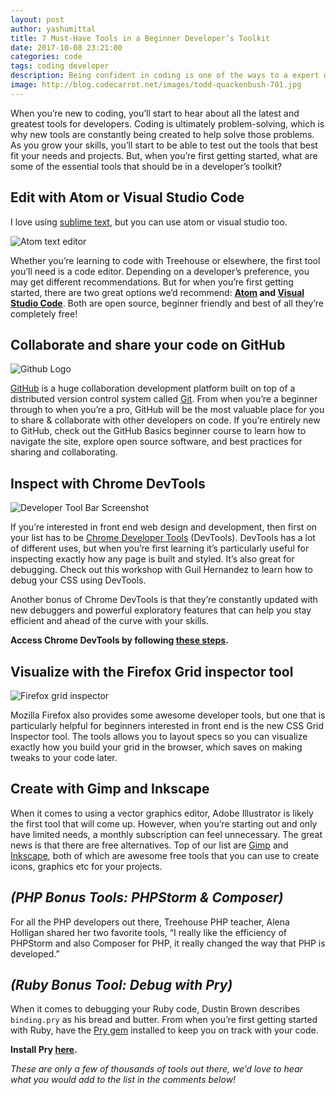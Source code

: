 ```yaml
---
layout: post
author: yashumittal
title: 7 Must-Have Tools in a Beginner Developer’s Toolkit
date: 2017-10-08 23:21:00
categories: code
tags: coding developer
description: Being confident in coding is one of the ways to a expert developer, here are the 5 expert tips on how to improve your coding confidence.
image: http://blog.codecarrot.net/images/todd-quackenbush-701.jpg
---
```


When you’re new to coding, you’ll start to hear about all the latest and greatest tools for developers. Coding is ultimately problem-solving, which is why new tools are constantly being created to help solve those problems. As you grow your skills, you’ll start to be able to test out the tools that best fit your needs and projects. But, when you’re first getting started, what are some of the essential tools that should be in a developer’s toolkit?

## Edit with Atom or Visual Studio Code

I love using [sublime text](/how-to-sync-sublime-text-packages-and-settings-across-multiple-computers-with-cloud-storage), but you can use atom or visual studio too.

![Atom text editor](http://blog.codecarrot.net/images/atom-mark@1200x630-914x480.png)

Whether you’re learning to code with Treehouse or elsewhere, the first tool you’ll need is a code editor. Depending on a developer’s preference, you may get different recommendations. But for when you’re first getting started, there are two great options we’d recommend: **[Atom](https://atom.io/) and [Visual Studio Code](https://code.visualstudio.com/)**. Both are open source, beginner friendly and best of all they’re completely free!

## Collaborate and share your code on GitHub

![Github Logo](http://blog.codecarrot.net/images/octocat-939x480.jpeg)

[GitHub](https://github.com/mittalyashu) is a huge collaboration development platform built on top of a distributed version control system called [Git](/what-is-git). From when you’re a beginner through to when you’re a pro, GitHub will be the most valuable place for you to share & collaborate with other developers on code. If you’re entirely new to GitHub, check out the GitHub Basics beginner course to learn how to navigate the site, explore open source software, and best practices for sharing and collaborating.

## Inspect with Chrome DevTools

![Developer Tool Bar Screenshot](http://blog.codecarrot.net/images/1-DvIYrAYv_JeL74nA.png)

If you’re interested in front end web design and development, then first on your list has to be [Chrome Developer Tools](https://developer.chrome.com/devtools) (DevTools). DevTools has a lot of different uses, but when you’re first learning it’s particularly useful for inspecting exactly how any page is built and styled. It’s also great for debugging. Check out this workshop with Guil Hernandez to learn how to debug your CSS using DevTools.

Another bonus of Chrome DevTools is that they’re constantly updated with new debuggers and powerful exploratory features that can help you stay efficient and ahead of the curve with your skills.

**Access Chrome DevTools by following [these steps](https://developer.chrome.com/devtools).**

## Visualize with the Firefox Grid inspector tool

![Firefox grid inspector](http://blog.codecarrot.net/images/firefox-developer-tools-css-grid-723x480.jpg)

Mozilla Firefox also provides some awesome developer tools, but one that is particularly helpful for beginners interested in front end is the new CSS Grid Inspector tool. The tools allows you to layout specs so you can visualize exactly how you build your grid in the browser, which saves on making tweaks to your code later.

##  Create with Gimp and Inkscape

When it comes to using a vector graphics editor, Adobe Illustrator is likely the first tool that will come up. However, when you’re starting out and only have limited needs, a monthly subscription can feel unnecessary. The great news is that there are free alternatives. Top of our list are [Gimp](https://www.gimp.org/) and [Inkscape](https://inkscape.org/en/), both of which are awesome free tools that you can use to create icons, graphics etc for your projects.

## *(PHP Bonus Tools: PHPStorm & Composer)*

For all the PHP developers out there, Treehouse PHP teacher, Alena Holligan shared her two favorite tools, “I really like the efficiency of PHPStorm and also Composer for PHP, it really changed the way that PHP is developed.”

## *(Ruby Bonus Tool: Debug with Pry)*

When it comes to debugging your Ruby code, Dustin Brown describes `binding.pry` as his bread and butter. From when you’re first getting started with Ruby, have the [Pry gem](http://pryrepl.org/) installed to keep you on track with your code.

**Install Pry [here](http://pryrepl.org/).**

*These are only a few of thousands of tools out there, we’d love to hear what you would add to the list in the comments below!*
